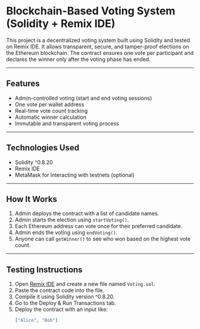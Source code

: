 # Blockchain-Based Voting System (Solidity + Remix IDE)

This project is a decentralized voting system built using Solidity and tested on Remix IDE. It allows transparent, secure, and tamper-proof elections on the Ethereum blockchain. The contract ensures one vote per participant and declares the winner only after the voting phase has ended.

---

## Features

- Admin-controlled voting (start and end voting sessions)  
- One vote per wallet address  
- Real-time vote count tracking  
- Automatic winner calculation  
- Immutable and transparent voting process

---

## Technologies Used

- Solidity ^0.8.20  
- Remix IDE  
- MetaMask for interacting with testnets (optional)

---

## How It Works

1. Admin deploys the contract with a list of candidate names.
2. Admin starts the election using `startVoting()`.
3. Each Ethereum address can vote once for their preferred candidate.
4. Admin ends the voting using `endVoting()`.
5. Anyone can call `getWinner()` to see who won based on the highest vote count.

---

## Testing Instructions

1. Open [Remix IDE](https://remix.ethereum.org/) and create a new file named `Voting.sol`.
2. Paste the contract code into the file.
3. Compile it using Solidity version ^0.8.20.
4. Go to the Deploy & Run Transactions tab.
5. Deploy the contract with an input like:
   ```json
   ["Alice", "Bob"]

